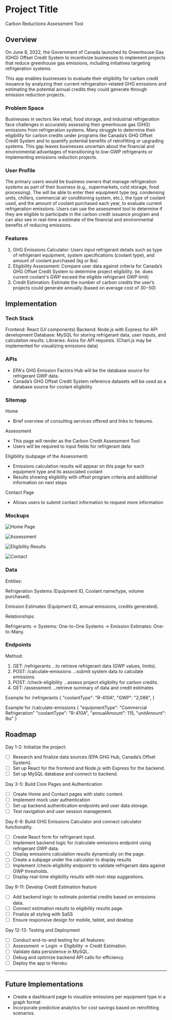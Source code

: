 # Project Title

Carbon Reductions Assessment Tool

## Overview

On June 8, 2022, the Government of Canada launched its Greenhouse Gas (GHG) Offset Credit System to incentivize businesses to implement projects that reduce greenhouse gas emissions, including initiatives targeting refrigeration systems.

This app enables businesses to evaluate their eligibility for carbon credit issuance by analyzing their current refrigeration-related GHG emissions and estimating the potential annual credits they could generate through emission reduction projects.

### Problem Space

Businesses in sectors like retail, food storage, and industrial refrigeration face challenges in accurately assessing their greenhouse gas (GHG) emissions from refrigeration systems. Many struggle to determine their eligibility for carbon credits under programs like Canada’s GHG Offset Credit System and to quantify potential benefits of retrofitting or upgrading systems. This gap leaves businesses uncertain about the financial and environmental advantages of transitioning to low-GWP refrigerants or implementing emissions reduction projects.

### User Profile

The primary users would be business owners that manage refrigeration systems as part of their business (e.g., supermarkets, cold storage, food processing). The will be able to enter their equipment type (eg. condensing units, chillers, commercial air conditioning system, etc.), the type of coolant used, and the amount of coolant purchased each year, to evaluate current refrigeration emissions. Users can use the assessment tool to determine if they are eligible to participate in the carbon credit issuance program and can also see in real-time a estimate of the financial and environmental benefits of reducing emissions.

### Features

1. GHG Emissions Calculator: Users input refrigerant details such as type of refrigerant equipment, system specifications (coolant type), and amount of coolant purchased (kg or lbs)
2. Eligibility Assessment: Compare user data against criteria for Canada’s GHG Offset Credit System to determine project eligibility. (ie. does current coolant's GWP exceed the eligible refrigerant GWP limit)
3. Credit Estimation: Estimate the number of carbon credits the user’s projects could generate annually (based on average cost of $30-$50)

## Implementation

### Tech Stack

Frontend: React (UI components)
Backend: Node.js with Express for API development
Database: MySQL for storing refrigerant data, user inputs, and calculation results.
Libraries: Axios for API requests. (Chart.js may be implemented for visualizing emissions data)

### APIs

- EPA's GHG Emission Factors Hub will be the database source for refrigerant GWP data.
- Canada’s GHG Offset Credit System reference datasets will be used as a database source for coolant eligibility

### Sitemap

Home

- Brief overview of consulting services offered and links to features.

Assessment

- This page will render as the Carbon Credit Assessment Tool
- Users will be required to input fields for refrigerant data


Eligibility (subpage of the Assessment)

- Emissions calculation results will appear on this page for each equipment type and its associated coolant
- Results showing eligibility with offset program criteria and additional information on next steps

Contact Page

- Allows users to submit contact information to request more information

### Mockups

![Home Page](mockups/HomePage.png)

![Assessment](mockups/Assessment.png)

![Eligibility Results](mockups/eligibilityResults.png)

![Contact](mockups/Contact.png)

### Data

Entities:

Refrigeration Systems (Equipment ID, Coolant name/type, volume purchased).

Emission Estimates (Equipment ID, annual emissions, credits generated).

Relationships:

Refrigerants → Systems: One-to-One
Systems → Emission Estimates: One-to-Many.

### Endpoints

Method:

1. GET: /refrigerants ...to retrieve refrigerant data (GWP values, limits).
2. POST: /calculate-emissions ...submit system data to calculate emissions.
3. POST: /check-eligibility ...assess project eligibility for carbon credits.
4. GET: /assessment ...retrieve summary of data and credit estimates

Example for /refrigerants
{
"coolantType": "R-410A",
"GWP": "2,088",
}

Example for /calculate-emissions
{
"equipmentType": "Commercial Refrigeration"
"coolantType": "R-410A",
"annualAmount": 115,
"unitAmount": lbs"
}

## Roadmap

Day 1-2: Initialize the project:

- [ ] Research and finalize data sources (EPA GHG Hub, Canada’s Offset System).
- [ ] Set up React for the frontend and Node.js with Express for the backend.
- [ ] Set up MySQL database and connect to backend.

Day 3-5: Build Core Pages and Authentication

- [ ] Create Home and Contact pages with static content.
- [ ] Implement mock user authentication
- [ ] Set up backend authentication endpoints and user data storage.
- [ ] Test navigation and user session management.

Day 6-8: Build GHG Emissions Calculator and connect calculator functionality.

- [ ] Create React form for refrigerant input.
- [ ] Implement backend logic for /calculate-emissions endpoint using refrigerant GWP data.
- [ ] Display emissions calculation results dynamically on the page.
- [ ] Create a subpage under the calculator to display results
- [ ] Implement /check-eligibility endpoint to validate refrigerant data against GWP thresholds.
- [ ] Display real-time eligibility results with next-step suggestions.

Day 9-11: Develop Credit Estimation feature

- [ ] Add backend logic to estimate potential credits based on emissions data.
- [ ] Connect estimation results to eligibility results page.
- [ ] Finalize all styling with SaSS
- [ ] Ensure responsive design for mobile, tablet, and desktop

Day 12-13: Testing and Deployment

- [ ] Conduct end-to-end testing for all features:
- [ ] Assessment → Login → Eligibility → Credit Estimation.
- [ ] Validate data persistence in MySQL.
- [ ] Debug and optimize backend API calls for efficiency.
- [ ] Deploy the app to Heroku

---

## Future Implementations

- Create a dashboard page to visualize emissions per equipment type in a graph format
- Incorporate predictive analytics for cost savings based on retrofitting scenarios.
